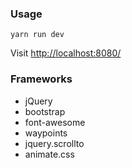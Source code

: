 ### Usage
```
yarn run dev
```
Visit [http://localhost:8080/](http://localhost:8080/)


### Frameworks

* jQuery
* bootstrap
* font-awesome
* waypoints
* jquery.scrollto
* animate.css